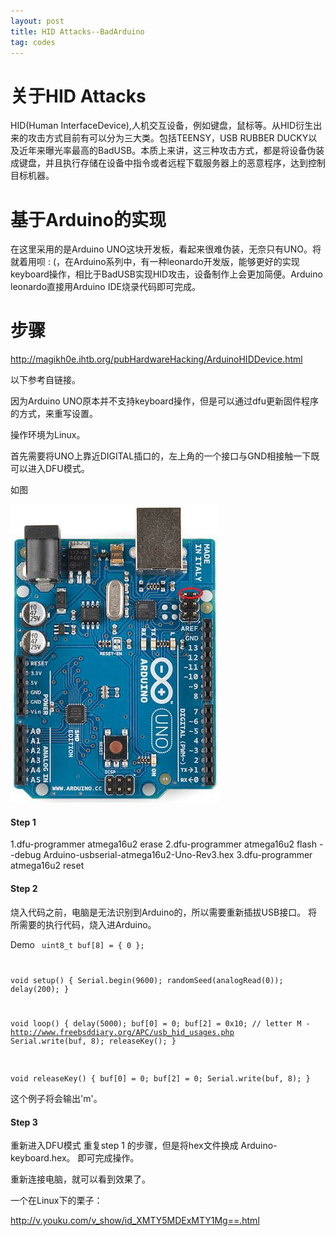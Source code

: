 ```yaml
---
layout: post
title: HID Attacks--BadArduino
tag: codes
---
```


# 关于HID Attacks

HID(Human InterfaceDevice),人机交互设备，例如键盘，鼠标等。从HID衍生出来的攻击方式目前有可以分为三大类。包括TEENSY，USB RUBBER DUCKY以及近年来曝光率最高的BadUSB。本质上来讲，这三种攻击方式，都是将设备伪装成键盘，并且执行存储在设备中指令或者远程下载服务器上的恶意程序，达到控制目标机器。

# 基于Arduino的实现

在这里采用的是Arduino UNO这块开发板，看起来很难伪装，无奈只有UNO。将就着用呗 : (，在Arduino系列中，有一种leonardo开发版，能够更好的实现keyboard操作，相比于BadUSB实现HID攻击，设备制作上会更加简便。Arduino leonardo直接用Arduino IDE烧录代码即可完成。

# 步骤

http://magikh0e.ihtb.org/pubHardwareHacking/ArduinoHIDDevice.html

以下参考自链接。

因为Arduino UNO原本并不支持keyboard操作，但是可以通过dfu更新固件程序的方式，来重写设置。

操作环境为Linux。

首先需要将UNO上靠近DIGITAL插口的，左上角的一个接口与GND相接触一下既可以进入DFU模式。

如图

<img src="/images/arduino.jpg" alt="">

#### Step 1

1.dfu-programmer atmega16u2 erase
2.dfu-programmer atmega16u2 flash --debug Arduino-usbserial-atmega16u2-Uno-Rev3.hex
3.dfu-programmer atmega16u2 reset

#### Step 2

烧入代码之前，电脑是无法识别到Arduino的，所以需要重新插拔USB接口。
将所需要的执行代码，烧入进Arduino。

Demo
<code>
uint8_t buf[8] = { 0 }; 

void setup() {
	Serial.begin(9600);
	randomSeed(analogRead(0));
	delay(200);
}

void loop() {
	delay(5000);
	buf[0] = 0;
	buf[2] = 0x10; // letter M - http://www.freebsddiary.org/APC/usb_hid_usages.php
	Serial.write(buf, 8);
	releaseKey();
}

void releaseKey() {
	buf[0] = 0;
	buf[2] = 0;
	Serial.write(buf, 8); 
}
</code>

这个例子将会输出'm'。

#### Step 3

重新进入DFU模式
重复step 1 的步骤，但是将hex文件换成 Arduino-keyboard.hex。
即可完成操作。

重新连接电脑，就可以看到效果了。

一个在Linux下的栗子：

http://v.youku.com/v_show/id_XMTY5MDExMTY1Mg==.html